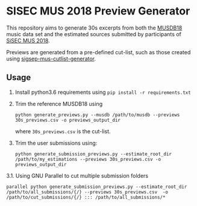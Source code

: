 # SISEC MUS 2018 Preview Generator

This repository aims to generate 30s excerpts from both the
[MUSDB18](https://sigsep.github.io/musdb.html) music data set and the estimated
sources submitted by participants of [SiSEC MUS 2018](https://sisec.inria.fr/).

Previews are generated from a pre-defined cut-list, such as those created using
[sigsep-mus-cutlist-generator](https://github.com/sigsep/sigsep-mus-cutlist-generator).

## Usage

1. Install python3.6 requirements using `pip install -r requirements.txt`

2. Trim the reference MUSDB18 using
    ```
    python generate_previews.py --musdb /path/to/musdb --previews 30s_previews.csv -o previews_output_dir
    ```
    where `30s_previews.csv` is the cut-list.

3. Trim the user submissions using:
    ```
    python generate_submission_previews.py --estimate_root_dir /path/to/my_estimations --previews 30s_previews.csv -o previews_output_dir
    ```

3.1. Using GNU Parallel to cut multiple submission folders

```
parallel python generate_submission_previews.py --estimate_root_dir /path/to/all_submissions/{/} --previews 30s_previews.csv  -o /path/to/cut_submissions/{/} ::: /path/to/all_submissions/*
```
